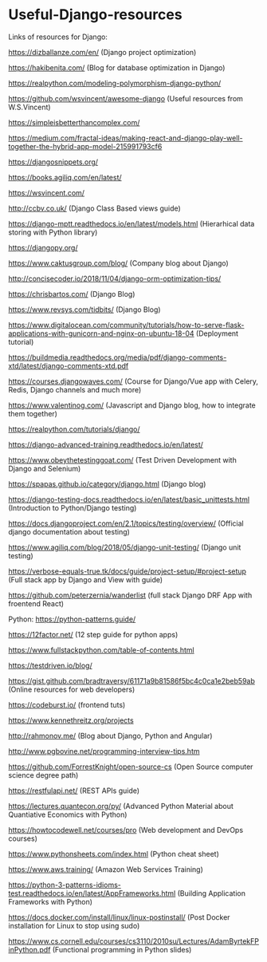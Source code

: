 # Useful-Django-resources
Links of resources for Django:

https://dizballanze.com/en/   (Django project optimization)

https://hakibenita.com/ (Blog for database optimization in Django)

https://realpython.com/modeling-polymorphism-django-python/

https://github.com/wsvincent/awesome-django (Useful resources from W.S.Vincent)

https://simpleisbetterthancomplex.com/

https://medium.com/fractal-ideas/making-react-and-django-play-well-together-the-hybrid-app-model-215991793cf6

https://djangosnippets.org/

https://books.agiliq.com/en/latest/

https://wsvincent.com/

http://ccbv.co.uk/  (Django Class Based views guide)

https://django-mptt.readthedocs.io/en/latest/models.html (Hierarhical data storing with Python library)

https://djangopy.org/

https://www.caktusgroup.com/blog/  (Company blog about Django)

http://concisecoder.io/2018/11/04/django-orm-optimization-tips/

https://chrisbartos.com/ (Django Blog)

https://www.revsys.com/tidbits/ (Django Blog)

https://www.digitalocean.com/community/tutorials/how-to-serve-flask-applications-with-gunicorn-and-nginx-on-ubuntu-18-04 (Deployment tutorial)

https://buildmedia.readthedocs.org/media/pdf/django-comments-xtd/latest/django-comments-xtd.pdf

https://courses.djangowaves.com/  (Course for Django/Vue app with Celery, Redis, Django channels and much more)

https://www.valentinog.com/  (Javascript and Django blog, how to integrate them together)

https://realpython.com/tutorials/django/

https://django-advanced-training.readthedocs.io/en/latest/

https://www.obeythetestinggoat.com/   (Test Driven Development with Django and Selenium)

https://spapas.github.io/category/django.html (Django blog)

https://django-testing-docs.readthedocs.io/en/latest/basic_unittests.html (Introduction to Python/Django testing)

https://docs.djangoproject.com/en/2.1/topics/testing/overview/  (Official django documentation about testing)

https://www.agiliq.com/blog/2018/05/django-unit-testing/  (Django unit testing)

https://verbose-equals-true.tk/docs/guide/project-setup/#project-setup   (Full stack app by Django and View with guide)

https://github.com/peterzernia/wanderlist  (full stack Django DRF App with froentend React)



Python:
https://python-patterns.guide/

https://12factor.net/ (12 step guide for python apps)

https://www.fullstackpython.com/table-of-contents.html

https://testdriven.io/blog/

https://gist.github.com/bradtraversy/61171a9b81586f5bc4c0ca1e2beb59ab (Online resources for web developers)

https://codeburst.io/ (frontend tuts)

https://www.kennethreitz.org/projects

http://rahmonov.me/ (Blog about Django, Python and Angular)

http://www.pgbovine.net/programming-interview-tips.htm

https://github.com/ForrestKnight/open-source-cs  (Open Source computer science degree path)

https://restfulapi.net/ (REST APIs guide)

https://lectures.quantecon.org/py/ (Advanced Python Material about Quantiative Economics with Python)

https://howtocodewell.net/courses/pro (Web development and DevOps courses)

https://www.pythonsheets.com/index.html  (Python cheat sheet)

https://www.aws.training/   (Amazon Web Services Training)

https://python-3-patterns-idioms-test.readthedocs.io/en/latest/AppFrameworks.html  (Building Application Frameworks with Python)

https://docs.docker.com/install/linux/linux-postinstall/   (Post Docker installation for Linux to stop using sudo)

https://www.cs.cornell.edu/courses/cs3110/2010su/Lectures/AdamByrtekFPinPython.pdf  (Functional programming in Python slides)




